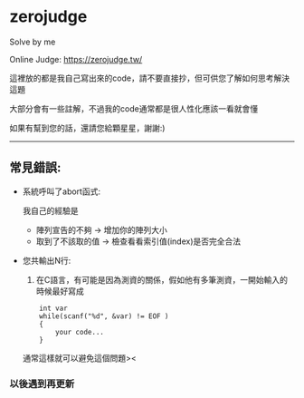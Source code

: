 # zerojudge
Solve by me

Online Judge: https://zerojudge.tw/

這裡放的都是我自己寫出來的code，請不要直接抄，但可供您了解如何思考解決這題

大部分會有一些註解，不過我的code通常都是很人性化應該一看就會懂

如果有幫到您的話，還請您給顆星星，謝謝:)

---
## 常見錯誤:
+ 系統呼叫了abort函式:

    我自己的經驗是
    +   陣列宣告的不夠 -> 增加你的陣列大小
    +   取到了不該取的值 -> 檢查看看索引值(index)是否完全合法
    
+ 您共輸出N行:

    1. 在C語言，有可能是因為測資的關係，假如他有多筆測資，一開始輸入的時候最好寫成
    ```
        int var
        while(scanf("%d", &var) != EOF )
        {
            your code...
        }
    ```
    通常這樣就可以避免這個問題><

### 以後遇到再更新
